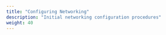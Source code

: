 ```yaml
---
title: "Configuring Networking"
description: "Initial networking configuration procedures"
weight: 40
---
```

